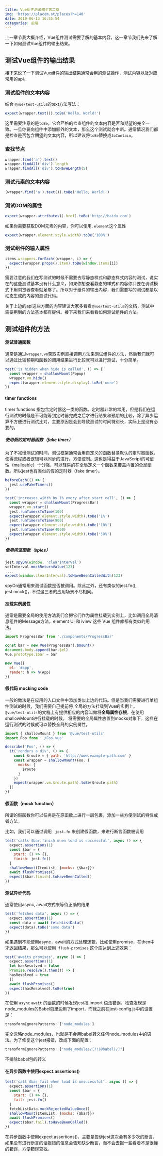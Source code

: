 ```yaml
---
title: Vue组件测试相关第二章
img: 'https://placem.at/places?h=140'
date: 2019-06-13 16:55:54
categories: 前端
---
```

上一章节我大概介绍，Vue组件测试需要了解的基本内容，这一章节我们先来了解一下如何测试Vue组件的输出结果。

## 测试Vue组件的输出结果

接下来说了一下测试Vue组件的输出结果通常会用的测试操作，测试内容以及对应常用的api。

### 测试组件的文本内容

结合 `@vue/test-utils`的text方法写法：

```js
expect(wrapper.text()).toBe('Hello, World!')
```

这里需要注意的是`toBe`，它会严格的检查组件的文本内容是否和期望的完全一致。一旦你要向组件中添加额外的文本，那么这个测试就会中断。通常情况我们都是检查是否包含期望的文本内容，所以建议将`toBe`替换成`toContain`。

### 查找节点

```js
wrapper.find('a').text()
wrapper.findAll('div').length
wrapper.findAll('div').toHaveLength(5)
```

### 测试元素的文本内容

```js
(wrapper.find('a').text()).toBe('Hello, World!')
```

### 测试DOM的属性

```js
expect(wrapper.attributes().href).toBe('http://baidu.com')
```

如果你需要获取DOM元素的内容，你可以使用`.element`这个属性

```js
expect(wrapper.element.style.width).toBe('100%')
```
### 测试组件的输入属性

```js
items.wrappers.forEach((wrapper, i) => {
  expect(wrapper.props().item).toBe(window.items[i])
})
```

需要注意的我们在写测试的时候不需要去写静态样式和静态样式内容的测试，说实在的这些测试基本没有什么意义，如果你想查看静态的样式和内容你只要在调试模式下用浏览器查看就足够了。所以对于组件的输出内容，我们需要写的测试都是以动态生成的内容的测试代码。

关于上边的api这些方面的内容建议大家多看看`@vue/test-utils`的文档，测试中需要用到的方法基本都有提供。接下来我们来看看如何测试组件的方法。

## 测试组件的方法

#### 测试普通函数

通常是通过`wrapper.vm`获取实例直接调用方法来测试组件的方法，然后我们就可以通过比较预期和函数的调用结果进行比较就可以进行测试，十分简单。

```js
test('is hidden when hide is called', () => {
  const wrapper = shallowMount(Popup) 
  wrapper.vm.hide() 
  expect(wrapper.element.style.display).toBe('none') 
})
```

#### timer functions

timer functions 指包含定时器这一类的函数。定时器非常的常用，但是我们在运行测试的时候是不可能等到定时器完成之后才进行结果和预期的比较，除了异步运算不方便进行测试比对，主要原因是会到导致测试的时间特别长，实际上是没有必要的。

##### 使用假的定时器函数（fake timer）

为了不减慢测试的时间，测试框架通常会用自定义的函数替换默认的定时器函数，使得流程或者逻辑可以同步的进行，方便控制。这也是得益于JavaScript的可塑性（malleable）十分强，可以轻易的在全局定义一个函数来覆盖内置的全局函数。所以jest也有类似的假的定时器（fake timer）。

```js
beforeEach(() => {
  jest.useFakeTimers()
})

test('increases width by 1% every after start call', () => {
  const wrapper = shallowMount(ProgressBar)
  wrapper.vm.start()
  jest.runTimersToTime(100)
  expect(wrapper.element.style.width).toBe('1%')
  jest.runTimersToTime(900)
  expect(wrapper.element.style.width).toBe('10%')
  jest.runTimersToTime(4000)
  expect(wrapper.element.style.width).toBe('50%')
})
```

##### 使用间谍函数（spies）

```js
jest.spyOn(window, 'clearInterval')
setInterval.mockReturnValue(123)
....
expect(window.clearInterval).toHaveBeenCalledWith(123)
```

spyOn通常用来测试函数是否被调用。除此之外，还有类似的jest.fn(), jest.mock()，不过这三者的应用场景不尽相同。

#### 挂载实例属性

通常是需要全局的使用方法我们会把它们作为属性挂载到实例上，比如调用全局消息组件的Message方法，element UI 和 iview 这些 Vue 组件库都有类似的用法。

```js
import ProgressBar from './components/ProgressBar'

const bar = new Vue(ProgressBar).$mount()
document.body.append(bar.$el)
Vue.prototype.$bar = bar

new Vue({
  el: '#app',
  render: h => h(App)
})
```

#### 假代码 mocking code

一般的做法是在应用的入口文件中添加类似上边的代码。但是当我们需要进行单组件测试的时候，我们需要自己提前将
全局的方法挂载到Vue的实例上。`@vue/test-utils`的文档上有提供相应的内容叫做将**全局属性存根**，在使用shallowMount进行挂载的时候，
将需要的全局属性放置到mocks对象下，这样在运行测试的时候就可以替换全局的实例属性。

```js
import { shallowMount } from '@vue/test-utils'
import Foo from './Foo.vue'

describe('Foo', () => {
  it('renders a div', () => {
    const $route = { path: 'http://www.example-path.com' }
    const wrapper = shallowMount(Foo, {
      mocks: {
        $route
      }
    })
    expect(wrapper.vm.$route.path).toBe($route.path)
  })
})
```

#### 假函数（mock function）

所谓的假函数你可以任务是在原函数上进行一层包裹，添加一些方便测试的特性或者方法。

比如，我们可以通过调用 ` jest.fn` 来创建假函数，来进行断言函数被调用

```js
test('calls $bar.finish when load is successful', async () => {
  expect.assertions(1)
  const $bar = {
    start: () => {},
    finish: jest.fn()
  }
  shallowMount(ItemList, {mocks: {$bar}})
  await flushPromises() 
  expect($bar.finish).toHaveBeenCalled() 
})
```

#### 测试异步代码

通常使用async, await方式来等待正确的结果

```js
test('fetches data', async () => { 
  expect.assertions(1) 
  const data = await fetchListData() 
  expect(data).toBe('some data')
})
```

如果遇到不能使用async，await的方式处理逻辑，比如使用promise，在then中才返回结果，那么可以使用` flush-promises` 这个库达到上述效果：

```js
test('awaits promises', async () => {
  expect.assertions(1)
  let hasResolved = false
  Promise.resolve().then(() => {
  hasResolved = true
  })
  await flushPromises()
  expect(hasResolved).toBe(true)
})
```

在使用 `async` `await` 的函数的时候发现jest报 import 语法错误，检查发现是node_modules的Babel包里边用了import，而我之前在jest-config.js中的设置是：

```js
transformIgnorePatterns: ['node_modules']
```

完全忽略node_modules，也就是不会用babel转义任何node_modules中的语法。为了修复这个jest报错，改成下面的配置：

```js
transformIgnorePatterns: ["node_modules/(?!(@babel)/)"]
```

不排除babel包的转义

#### 在异步函数中使用expect.assertions()

```js
test('call $bar fail when load is unsucessful', async () => {
  expect.assertions(1)
  const $bar = {
    start: () => {},
    fail: jest.fn()
  }
  fetchListData.mockRejectedValueOnce()
  shallowMount(ItemList, {mocks: {$bar}})
  await flushPromises()
  expect($bar.fail).toHaveBeenCalled()
})
```

在异步函数中使用expect.assertions()，主要是告诉jest这次会有多少次的断言，如果没有进行断言的话报错的信息会告知缺少断言，而不会去报一些看着不是很懂的错误，方便错误查找。
